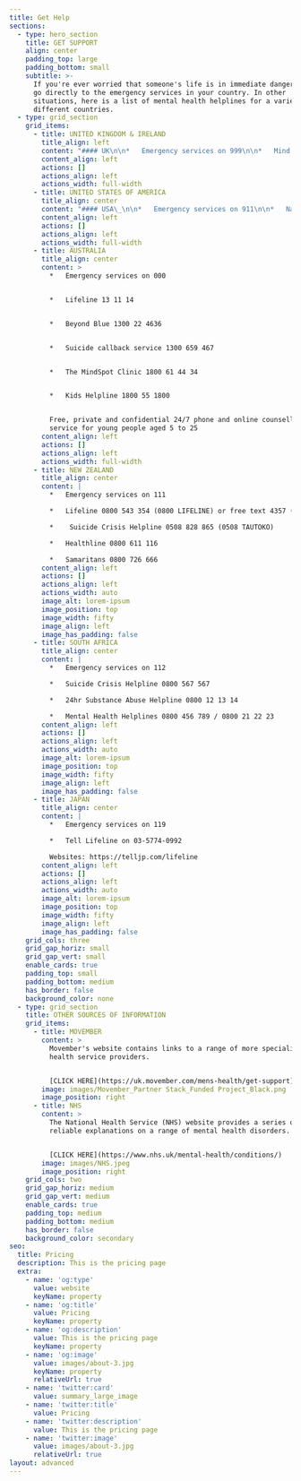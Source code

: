 ```yaml
---
title: Get Help
sections:
  - type: hero_section
    title: GET SUPPORT
    align: center
    padding_top: large
    padding_bottom: small
    subtitle: >-
      If you're ever worried that someone's life is in immediate danger, call or
      go directly to the emergency services in your country. In other
      situations, here is a list of mental health helplines for a variety of
      different countries.
  - type: grid_section
    grid_items:
      - title: UNITED KINGDOM & IRELAND
        title_align: left
        content: "#### UK\n\n*   Emergency services on 999\n\n*   Mind Infoline on 0300 123 3393 (Monday to Friday, 9am to 6pm)\n\nFor advice and support on a wide range of mental health problems.\n\n*   Samaritans free at any time, on 116 123\n\nFor people experiencing suicidal thoughts.\n\n#### IRELAND\n\n*   Emergency services on 999\n\n*   Connect counselling Helpline: 1800 477 477\n\nWebsite: https://connectcounselling.ie/\n\n*   Samaritans: FreePhone 116123\_\n"
        content_align: left
        actions: []
        actions_align: left
        actions_width: full-width
      - title: UNITED STATES OF AMERICA
        title_align: center
        content: "#### USA\_\n\n*   Emergency services on 911\n\n*   National Alliance on Mental Illness (NAMI) hotline 1-800-950-NAMI (6264) or info@nami.org\n\n*   Crisis Text Line – Text NAMI to 741-741\n\nConnect with a trained crisis counsellor to receive free, 24/7 crisis support via text message.\n\n*   National Suicide Prevention Lifeline – Call 800-273-TALK (8255)\n\nIf you or someone you know is in crisis—whether they are considering suicide or not—please call the toll-free Lifeline at 800-273-TALK (8255) to speak with a trained crisis counsellor 24/7.\n"
        content_align: left
        actions: []
        actions_align: left
        actions_width: full-width
      - title: AUSTRALIA
        title_align: center
        content: >
          *   Emergency services on 000


          *   Lifeline 13 11 14


          *   Beyond Blue 1300 22 4636


          *   Suicide callback service 1300 659 467


          *   The MindSpot Clinic 1800 61 44 34


          *   Kids Helpline 1800 55 1800


          Free, private and confidential 24/7 phone and online counselling
          service for young people aged 5 to 25
        content_align: left
        actions: []
        actions_align: left
        actions_width: full-width
      - title: NEW ZEALAND
        title_align: center
        content: |
          *   Emergency services on 111

          *   Lifeline 0800 543 354 (0800 LIFELINE) or free text 4357 (HELP)

          *    Suicide Crisis Helpline 0508 828 865 (0508 TAUTOKO)

          *   Healthline 0800 611 116

          *   Samaritans 0800 726 666
        content_align: left
        actions: []
        actions_align: left
        actions_width: auto
        image_alt: lorem-ipsum
        image_position: top
        image_width: fifty
        image_align: left
        image_has_padding: false
      - title: SOUTH AFRICA
        title_align: center
        content: |
          *   Emergency services on 112

          *   Suicide Crisis Helpline 0800 567 567

          *   24hr Substance Abuse Helpline 0800 12 13 14

          *   Mental Health Helplines 0800 456 789 / 0800 21 22 23
        content_align: left
        actions: []
        actions_align: left
        actions_width: auto
        image_alt: lorem-ipsum
        image_position: top
        image_width: fifty
        image_align: left
        image_has_padding: false
      - title: JAPAN
        title_align: center
        content: |
          *   Emergency services on 119

          *   Tell Lifeline on 03-5774-0992

          Websites: https://telljp.com/lifeline
        content_align: left
        actions: []
        actions_align: left
        actions_width: auto
        image_alt: lorem-ipsum
        image_position: top
        image_width: fifty
        image_align: left
        image_has_padding: false
    grid_cols: three
    grid_gap_horiz: small
    grid_gap_vert: small
    enable_cards: true
    padding_top: small
    padding_bottom: medium
    has_border: false
    background_color: none
  - type: grid_section
    title: OTHER SOURCES OF INFORMATION
    grid_items:
      - title: MOVEMBER
        content: >
          Movember's website contains links to a range of more specialist mental
          health service providers.


          [CLICK HERE](https://uk.movember.com/mens-health/get-support)
        image: images/Movember_Partner Stack_Funded Project_Black.png
        image_position: right
      - title: NHS
        content: >
          The National Health Service (NHS) website provides a series of
          reliable explanations on a range of mental health disorders. 


          [CLICK HERE](https://www.nhs.uk/mental-health/conditions/)
        image: images/NHS.jpeg
        image_position: right
    grid_cols: two
    grid_gap_horiz: medium
    grid_gap_vert: medium
    enable_cards: true
    padding_top: medium
    padding_bottom: medium
    has_border: false
    background_color: secondary
seo:
  title: Pricing
  description: This is the pricing page
  extra:
    - name: 'og:type'
      value: website
      keyName: property
    - name: 'og:title'
      value: Pricing
      keyName: property
    - name: 'og:description'
      value: This is the pricing page
      keyName: property
    - name: 'og:image'
      value: images/about-3.jpg
      keyName: property
      relativeUrl: true
    - name: 'twitter:card'
      value: summary_large_image
    - name: 'twitter:title'
      value: Pricing
    - name: 'twitter:description'
      value: This is the pricing page
    - name: 'twitter:image'
      value: images/about-3.jpg
      relativeUrl: true
layout: advanced
---
```

